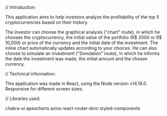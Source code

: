 // Introduction:

This application aims to help investors analyze the profitability of the top 5 cryptocurrencies based on their history.

The investor can choose the graphical analysis ("chart" route), in which he chooses the cryptocurrency, the initial value of the portfolio (R$ 2000 or R$ 10,000) or price of the currency and the initial date of the investment. The inline chart automatically updates according to your choices.
He can also choose to simulate an investment ("Simulation" route), in which he informs the date the investment was made, the initial amount and the chosen currency.

// Technical information:

This application was made in React, using the Node version v14.19.0.
Responsive for different screen sizes.

// Libraries used:

chakra-ui
apexcharts
axios
react-router-dom
styled-components
